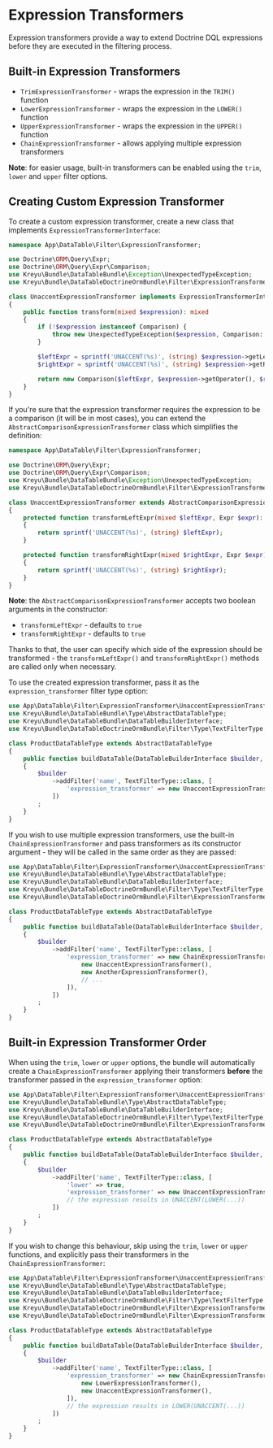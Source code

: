 # Expression Transformers

Expression transformers provide a way to extend Doctrine DQL expressions before they are executed in the filtering process.

## Built-in Expression Transformers

- `TrimExpressionTransformer` - wraps the expression in the `TRIM()` function
- `LowerExpressionTransformer` - wraps the expression in the `LOWER()` function
- `UpperExpressionTransformer` - wraps the expression in the `UPPER()` function
- `ChainExpressionTransformer` - allows applying multiple expression transformers

**Note**: for easier usage, built-in transformers can be enabled using the `trim`, `lower` and `upper` filter options.

## Creating Custom Expression Transformer

To create a custom expression transformer, create a new class that implements `ExpressionTransformerInterface`:

```php
namespace App\DataTable\Filter\ExpressionTransformer;

use Doctrine\ORM\Query\Expr;
use Doctrine\ORM\Query\Expr\Comparison;
use Kreyu\Bundle\DataTableBundle\Exception\UnexpectedTypeException;
use Kreyu\Bundle\DataTableDoctrineOrmBundle\Filter\ExpressionTransformer\ExpressionTransformerInterface;

class UnaccentExpressionTransformer implements ExpressionTransformerInterface
{
    public function transform(mixed $expression): mixed
    {
        if (!$expression instanceof Comparison) {
            throw new UnexpectedTypeException($expression, Comparison::class);
        }

        $leftExpr = sprintf('UNACCENT(%s)', (string) $expression->getLeftExpr());
        $rightExpr = sprintf('UNACCENT(%s)', (string) $expression->getRightExpr());

        return new Comparison($leftExpr, $expression->getOperator(), $rightExpr);
    }
}
```

If you're sure that the expression transformer requires the expression to be a comparison (it will be in most cases),
you can extend the `AbstractComparisonExpressionTransformer` class which simplifies the definition:

```php
namespace App\DataTable\Filter\ExpressionTransformer;

use Doctrine\ORM\Query\Expr;
use Doctrine\ORM\Query\Expr\Comparison;
use Kreyu\Bundle\DataTableBundle\Exception\UnexpectedTypeException;
use Kreyu\Bundle\DataTableDoctrineOrmBundle\Filter\ExpressionTransformer\AbstractComparisonExpressionTransformer;

class UnaccentExpressionTransformer extends AbstractComparisonExpressionTransformer
{
    protected function transformLeftExpr(mixed $leftExpr, Expr $expr): Expr\Func
    {
        return sprintf('UNACCENT(%s)', (string) $leftExpr);
    }

    protected function transformRightExpr(mixed $rightExpr, Expr $expr): Expr\Func
    {
        return sprintf('UNACCENT(%s)', (string) $rightExpr);
    }
}
```

**Note**: the `AbstractComparisonExpressionTransformer` accepts two boolean arguments in the constructor:

- `transformLeftExpr` - defaults to `true`
- `transformRightExpr` - defaults to `true`

Thanks to that, the user can specify which side of the expression should be 
transformed - the `transformLeftExpr()` and `transformRightExpr()` methods are called only when necessary.

To use the created expression transformer, pass it as the `expression_transformer` filter type option:

```php
use App\DataTable\Filter\ExpressionTransformer\UnaccentExpressionTransformer;
use Kreyu\Bundle\DataTableBundle\Type\AbstractDataTableType;
use Kreyu\Bundle\DataTableBundle\DataTableBuilderInterface;
use Kreyu\Bundle\DataTableDoctrineOrmBundle\Filter\Type\TextFilterType;

class ProductDataTableType extends AbstractDataTableType
{
    public function buildDataTable(DataTableBuilderInterface $builder, array $options): void
    {
        $builder
            ->addFilter('name', TextFilterType::class, [
                'expression_transformer' => new UnaccentExpressionTransformer(),
            ])
        ;
    }
}
```

If you wish to use multiple expression transformers, use the built-in `ChainExpressionTransformer` and pass transformers
as its constructor argument - they will be called in the same order as they are passed:

```php
use App\DataTable\Filter\ExpressionTransformer\UnaccentExpressionTransformer;
use Kreyu\Bundle\DataTableBundle\Type\AbstractDataTableType;
use Kreyu\Bundle\DataTableBundle\DataTableBuilderInterface;
use Kreyu\Bundle\DataTableDoctrineOrmBundle\Filter\Type\TextFilterType;
use Kreyu\Bundle\DataTableDoctrineOrmBundle\Filter\ExpressionTransformer\ChainExpressionTransformer;

class ProductDataTableType extends AbstractDataTableType
{
    public function buildDataTable(DataTableBuilderInterface $builder, array $options): void
    {
        $builder
            ->addFilter('name', TextFilterType::class, [
                'expression_transformer' => new ChainExpressionTransformer([
                    new UnaccentExpressionTransformer(),
                    new AnotherExpressionTransformer(),
                    // ...
                ]),
            ])
        ;
    }
}
```

## Built-in Expression Transformer Order

When using the `trim`, `lower` or `upper` options, the bundle will automatically create a `ChainExpressionTransformer`
applying their transformers **before** the transformer passed in the `expression_transformer` option:

```php
use App\DataTable\Filter\ExpressionTransformer\UnaccentExpressionTransformer;
use Kreyu\Bundle\DataTableBundle\Type\AbstractDataTableType;
use Kreyu\Bundle\DataTableBundle\DataTableBuilderInterface;
use Kreyu\Bundle\DataTableDoctrineOrmBundle\Filter\Type\TextFilterType;
use Kreyu\Bundle\DataTableDoctrineOrmBundle\Filter\ExpressionTransformer\ChainExpressionTransformer;

class ProductDataTableType extends AbstractDataTableType
{
    public function buildDataTable(DataTableBuilderInterface $builder, array $options): void
    {
        $builder
            ->addFilter('name', TextFilterType::class, [
                'lower' => true,
                'expression_transformer' => new UnaccentExpressionTransformer(),
                // the expression results in UNACCENT(LOWER(...))
            ])
        ;
    }
}
```

If you wish to change this behaviour, skip using the `trim`, `lower` or `upper` functions,
and explicitly pass their transformers in the `ChainExpressionTransformer`:

```php
use App\DataTable\Filter\ExpressionTransformer\UnaccentExpressionTransformer;
use Kreyu\Bundle\DataTableBundle\Type\AbstractDataTableType;
use Kreyu\Bundle\DataTableBundle\DataTableBuilderInterface;
use Kreyu\Bundle\DataTableDoctrineOrmBundle\Filter\Type\TextFilterType;
use Kreyu\Bundle\DataTableDoctrineOrmBundle\Filter\ExpressionTransformer\ChainExpressionTransformer;
use Kreyu\Bundle\DataTableDoctrineOrmBundle\Filter\ExpressionTransformer\LowerExpressionTransformer;

class ProductDataTableType extends AbstractDataTableType
{
    public function buildDataTable(DataTableBuilderInterface $builder, array $options): void
    {
        $builder
            ->addFilter('name', TextFilterType::class, [
                'expression_transformer' => new ChainExpressionTransformer([
                    new LowerExpressionTransformer(),
                    new UnaccentExpressionTransformer(),
                ]),
                // the expression results in LOWER(UNACCENT(...))
            ])
        ;
    }
}
```
